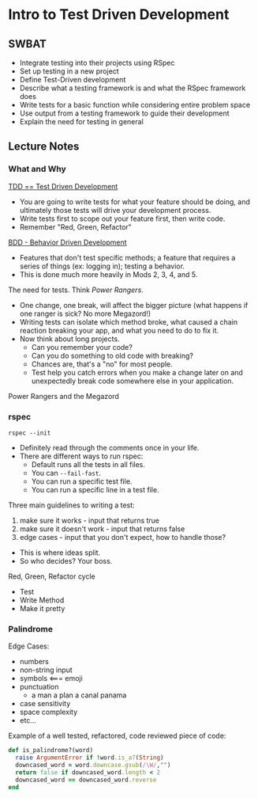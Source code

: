 Intro to Test Driven Development
================================

## SWBAT

* Integrate testing into their projects using RSpec
* Set up testing in a new project
* Define Test-Driven development
* Describe what a testing framework is and what the RSpec framework does
* Write tests for a basic function while considering entire problem space
* Use output from a testing framework to guide their development
* Explain the need for testing in general

## Lecture Notes

### What and Why

[TDD == Test Driven Development](https://en.wikipedia.org/wiki/Test-driven_development)
- You are going to write tests for what your feature should be doing, and ultimately those tests will drive your development process.
- Write tests first to scope out your feature first, then write code.
- Remember "Red, Green, Refactor"

[BDD - Behavior Driven Development](https://en.wikipedia.org/wiki/Behavior-driven_development)
- Features that don't test specific methods; a feature that requires a series of things (ex: logging in); testing a behavior.
- This is done much more heavily in Mods 2, 3, 4, and 5.

The need for tests. Think _Power Rangers_.
- One change, one break, will affect the bigger picture (what happens if one ranger is sick? No more Megazord!)
- Writing tests can isolate which method broke, what caused a chain reaction breaking your app, and what you need to do to fix it.
- Now think about long projects.
  - Can you remember your code?
  - Can you do something to old code with breaking?
  - Chances are, that's a "no" for most people.
  - Test help you catch errors when you make a change later on and unexpectedly break code somewhere else in your application.

Power Rangers and the Megazord

### rspec

`rspec --init`

- Definitely read through the comments once in your life.
- There are different ways to run rspec:
  - Default runs all the tests in all files.
  - You can `--fail-fast`.
  - You can run a specific test file.
  - You can run a specific line in a test file.

Three main guidelines to writing a test:

1. make sure it works - input that returns true
2. make sure it doesn't work - input that returns false
3. edge cases - input that you don't expect, how to handle those?
  - This is where ideas split.
  - So who decides? Your boss.

Red, Green, Refactor cycle
- Test
- Write Method
- Make it pretty

### Palindrome

Edge Cases:
- numbers
- non-string input
- symbols <=== emoji
- punctuation
  - a man a plan a canal panama
- case sensitivity
- space complexity
- etc...

Example of a well tested, refactored, code reviewed piece of code:

```ruby
def is_palindrome?(word)
  raise ArgumentError if !word.is_a?(String)
  downcased_word = word.downcase.gsub(/\W/,"")
  return false if downcased_word.length < 2
  downcased_word == downcased_word.reverse
end
```
